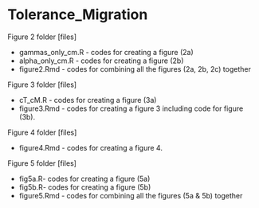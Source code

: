 # Tolerance_Migration

Figure 2 folder
[files]
* gammas_only_cm.R - codes for creating a figure (2a) 
* alpha_only_cm.R - codes for creating a figure (2b)
* figure2.Rmd - codes for combining all the figures (2a, 2b, 2c) together 

Figure 3 folder 
[files]
* cT_cM.R - codes for creating a figure (3a)
* figure3.Rmd - codes for creating a figure 3 including code for figure (3b).

Figure 4 folder 
[files]
* figure4.Rmd - codes for creating a figure 4. 

Figure 5 folder 
[files]
* fig5a.R- codes for creating a figure (5a)
* fig5b.R- codes for creating a figure (5b)
* figure5.Rmd - codes for combining all the figures (5a & 5b) together 
